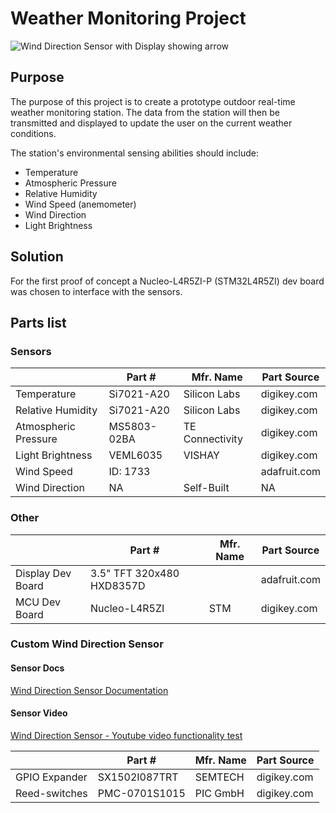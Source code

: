 
# Weather Monitoring Project
![Wind Direction Sensor with Display showing arrow](https://github.com/Electronic-Emily/WeatherMonitoringSensors/blob/main/docs/Wind_Sensor/pictures/Assembled_With_Display_02.PNG)


## Purpose
The purpose of this project is to create a prototype outdoor real-time weather monitoring station. The data from the station will then be transmitted and displayed to update the user on the current weather conditions.
   
The station's environmental sensing abilities should include:
- Temperature
- Atmospheric Pressure
- Relative Humidity
- Wind Speed (anemometer)
- Wind Direction
- Light Brightness





## Solution

For the first proof of concept a Nucleo-L4R5ZI-P (STM32L4R5ZI) dev board was chosen to interface with the sensors.


## Parts list
	
### Sensors	
  
  |      | Part # | Mfr. Name| Part Source                         |
|----------------|-------------------|--------------|------------------|
|Temperature          |Si7021-A20 | Silicon Labs | digikey.com |
|Relative Humidity    |Si7021-A20 | Silicon Labs | digikey.com  |
|Atmospheric Pressure | MS5803-02BA | TE Connectivity|  digikey.com |
|Light Brightness | VEML6035 | VISHAY | digikey.com |
|Wind Speed | ID: 1733 | | adafruit.com |
|Wind Direction | NA |  Self-Built | NA |


### Other
  |                | Part #  |  Mfr. Name                    | Part Source                         |
|--------|--------|----------|-----------|
|Display Dev Board | 3.5" TFT 320x480 HXD8357D |  | adafruit.com |
|MCU Dev Board| Nucleo-L4R5ZI | STM  | digikey.com |


### Custom Wind Direction Sensor 
#### Sensor Docs
[Wind Direction Sensor Documentation](https://github.com/Electronic-Emily/WeatherMonitoringSensors/tree/main/docs/Wind_Sensor)
#### Sensor Video
[Wind Direction Sensor - Youtube video functionality test](https://www.youtube.com/watch?v=b739gNtUACo)

  |    | Part #  |  Mfr. Name      | Part Source      |
|------|-----|----|-----------|
|GPIO Expander | SX1502I087TRT | SEMTECH  | digikey.com |
|Reed-switches | PMC-0701S1015 | PIC GmbH | digikey.com |


